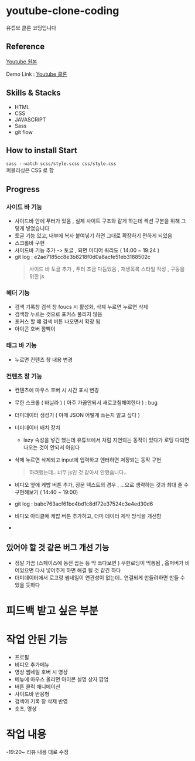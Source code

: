 # youtube-clone-coding

유튜브 클론 코딩입니다

## Reference

[Youtube 원본](https://www.youtube.com/?gl=KR)

Demo Link : [Youtube 클론](https://grand-cajeta-96b612.netlify.app/)

## Skills & Stacks

- HTML
- CSS
- JAVASCRIPT
- Sass
- git flow

## How to install Start

`sass --watch scss/style.scss css/style.css`  
퍼블리싱은 CSS 로 함

## Progress

### 사이드 바 기능

- 사이드바 안에 푸터가 있음 , 실제 사이트 구조와 같게 하는데 섹션 구분을 위해 그렇게 넣었습니다
- 토글 기능 있고, 내부에 복사 붙여넣기 하면 그대로 확장하기 편하게 되있음
- 스크롤바 구현
- 사이드바 기능 추가 -> 토글 , 되면 미디어 쿼리도 ( 14:00 ~ 19:24 )
- git log : e2ae7185cc8e3b8218f0d0a8acfe51eb3188502c
  > 사이드 바 토글 추가 , 푸터 조금 다듬었음 , 재생목록 스타일 작성 , 구동을 위한 js

### 헤더 기능

- 검색 기록창 검색 창 foucs 시 활성화, 삭제 누르면 누르면 삭제
- 검색창 누르는 것으로 포커스 풀리지 않음
- 포커스 할 떄 검색 버튼 나오면서 확장 됨
- 아이콘 호버 깜빡이

### 태그 바 기능

- 누르면 컨텐츠 창 내용 변경

### 컨텐츠 창 기능

- 컨텐츠에 마우스 호버 시 시간 표시 변경
- 무한 스크롤 ( 바닐라 ) ( 아주 가끔안되서 새로고침해야한다 ) : bug
- 더미데이터 생성기 ( 야메 JSON 어떻게 쓰는지 알고 싶다 )
- 더미데이터 배치 장치
  - lazy 속성을 넣긴 했는데 유튜브에서 처럼 지연되는 동작이 있다가 로딩 다되면 나오는 것이 안되서 아쉽다
- 삭제 누르면 삭제되고 input에 입력하고 엔터하면 저장되는 동작 구현

  > 하려했는데.. 너무 js인 것 같아서 안했습니다..

- 비디오 옆에 케밥 버튼 추가, 장문 텍스트의 경우 , ...으로 생략하는 것과 최대 줄 수 구현해보기 ( 14:40 ~ 19:00)
- git log : babc763acf61bc4bd1c8df72e37524c3e4ed30d6
- 비디오 아티클에 케밥 버튼 추가하고, 더미 데이터 제작 방식을 개선함

-

## 있어야 할 것 같은 버그 개선 기능

- 정말 가끔 (스페이스에 동전 꼽는 등 막 쓰다보면 ) 무한로딩이 먹통됨 , 옵저버가 비어있으면 다시 넣어주게 하면 해결 될 것 같긴 하다
- 더미데이터에서 로고랑 썸네일이 연관성이 없는데.. 연결되게 만들려하면 만들 수 있을 듯하다

# 피드백 받고 싶은 부분

# 작업 안된 기능

- 프로필
- 비디오 추가메뉴
- 영상 썸네일 호버 시 영상
- 메뉴에 마우스 올리면 아이콘 설명 상자 팝업
- 버튼 클릭 애니메이션
- 사이드바 반응형
- 검색어 기록 창 삭제 반영
- 숏츠, 영상

# 작업 내용

-19:20~ 리뷰 내용 대로 수정
